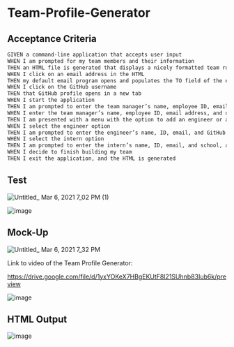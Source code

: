# Team-Profile-Generator




## Acceptance Criteria

```md
GIVEN a command-line application that accepts user input
WHEN I am prompted for my team members and their information
THEN an HTML file is generated that displays a nicely formatted team roster based on user input
WHEN I click on an email address in the HTML
THEN my default email program opens and populates the TO field of the email with the address
WHEN I click on the GitHub username
THEN that GitHub profile opens in a new tab
WHEN I start the application
THEN I am prompted to enter the team manager’s name, employee ID, email address, and office number
WHEN I enter the team manager’s name, employee ID, email address, and office number
THEN I am presented with a menu with the option to add an engineer or an intern or to finish building my team
WHEN I select the engineer option
THEN I am prompted to enter the engineer’s name, ID, email, and GitHub username, and I am taken back to the menu
WHEN I select the intern option
THEN I am prompted to enter the intern’s name, ID, email, and school, and I am taken back to the menu
WHEN I decide to finish building my team
THEN I exit the application, and the HTML is generated

```


## Test


![Untitled_ Mar 6, 2021 7_02 PM (1)](https://user-images.githubusercontent.com/38770396/110228105-5f6a9b80-7eb3-11eb-88df-7c07dd87cacc.gif)



![image](https://user-images.githubusercontent.com/38770396/110227637-3b0cc000-7eaf-11eb-8231-95a4c2676f1e.png)



## Mock-Up

![Untitled_ Mar 6, 2021 7_32 PM](https://user-images.githubusercontent.com/38770396/110228178-f172a400-7eb3-11eb-9421-20a20fc081ea.gif)

Link to video of the Team Profile Generator:

https://drive.google.com/file/d/1yxYOKeX7HBgEKUtF8l21SUhnb83Iub6k/preview


![image](https://user-images.githubusercontent.com/38770396/110228063-f84ce700-7eb2-11eb-88ae-5b96557cc901.png)



## HTML Output

![image](https://user-images.githubusercontent.com/38770396/110228327-1d425980-7eb5-11eb-83c8-019a18dafd5e.png)



